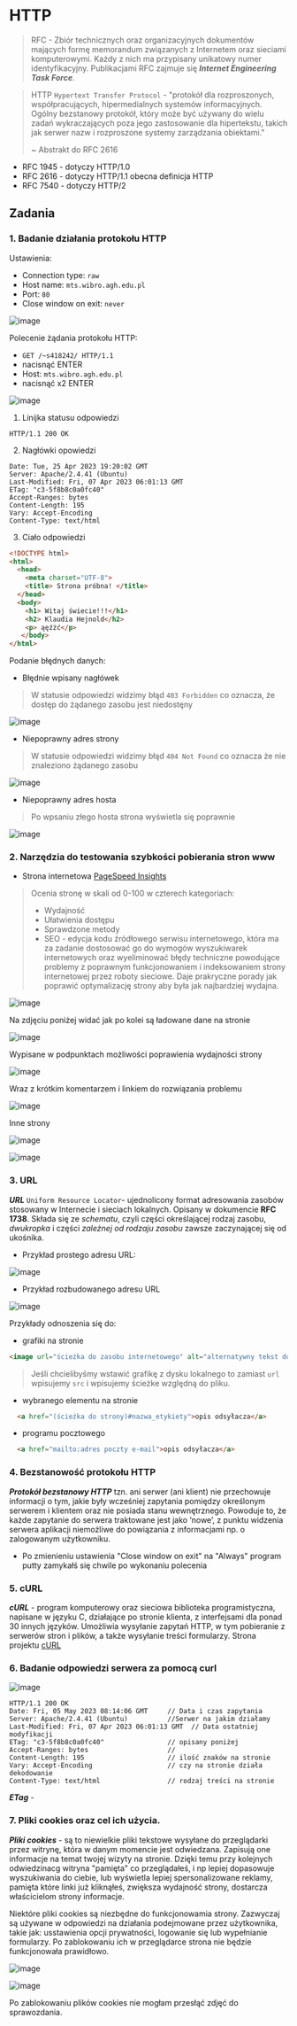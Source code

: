 # HTTP
> RFC - Zbiór technicznych oraz organizacyjnych dokumentów mających formę memorandum związanych z Internetem oraz sieciami komputerowymi. Każdy z nich ma przypisany unikatowy numer identyfikacyjny. Publikacjami RFC zajmuje się ***Internet Engineering Task Force***.

> HTTP `Hypertext Transfer Protocol` - "protokół dla rozproszonych, współpracujących, hipermedialnych systemów informacyjnych. Ogólny bezstanowy protokół, który może być używany do wielu zadań wykraczających poza jego zastosowanie dla hipertekstu, takich jak serwer nazw i rozproszone systemy zarządzania obiektami." 
> 
> ~ Abstrakt do RFC 2616

  - RFC 1945 - dotyczy HTTP/1.0
  - RFC 2616 - dotyczy HTTP/1.1 obecna definicja HTTP
  - RFC 7540 - dotyczy HTTP/2


## Zadania
### 1. Badanie działania protokołu HTTP
Ustawienia: 
  - Connection type: `raw`
  - Host name: `mts.wibro.agh.edu.pl`
  - Port: `80`
  - Close window on exit: `never`
  
  ![image](https://user-images.githubusercontent.com/64082421/232737559-3aaaeac0-2b28-45fb-bbf9-172a386c3647.png)

Polecenie żądania protokołu HTTP:
  - `GET /~s418242/ HTTP/1.1`
  - nacisnąć ENTER
  - Host: `mts.wibro.agh.edu.pl`
  - nacisnąć x2 ENTER

![image](https://user-images.githubusercontent.com/64082421/234380868-ac3d4b37-de96-4659-b7a9-8be7ab0de07a.png)

1. Linijka statusu odpowiedzi
```
HTTP/1.1 200 OK

```

2. Nagłówki opowiedzi
```
Date: Tue, 25 Apr 2023 19:20:02 GMT 
Server: Apache/2.4.41 (Ubuntu)
Last-Modified: Fri, 07 Apr 2023 06:01:13 GMT
ETag: "c3-5f8b8c0a0fc40"
Accept-Ranges: bytes
Content-Length: 195
Vary: Accept-Encoding
Content-Type: text/html
```
3. Ciało odpowiedzi

```html
<!DOCTYPE html>
<html>
  <head>
    <meta charset="UTF-8">
    <title> Strona próbna! </title>
  </head>
  <body>
    <h1> Witaj świecie!!!</h1>
    <h2> Klaudia Hejnold</h2>
    <p> ąęźżć</p>
   </body>
</html>
```

Podanie błędnych danych:
  - Błędnie wpisany nagłówek
> W statusie odpowiedzi widzimy błąd `403 Forbidden` co oznacza, że dostęp do żądanego zasobu jest niedostęny

![image](https://user-images.githubusercontent.com/64082421/234383658-1fdc8e3d-9615-40b8-b65f-d28f725a6171.png)

  - Niepoprawny adres strony
> W statusie odpowiedzi widzimy błąd `404 Not Found` co oznacza że nie znaleziono żądanego zasobu

![image](https://user-images.githubusercontent.com/64082421/234383751-0a89e0f3-d3ba-4ed4-96ca-6e0835cf308b.png)

  - Niepoprawny adres hosta
> Po wpsaniu złego hosta strona wyświetla się poprawnie

![image](https://user-images.githubusercontent.com/64082421/234385218-2eb5541c-464b-4ca2-bf92-bbc683a99816.png)

### 2. Narzędzia do testowania szybkości pobierania stron www
  - Strona internetowa [PageSpeed Insights](https://pagespeed.web.dev/)
> Ocenia stronę w skali od 0-100 w czterech kategoriach:
>   - Wydajność
>   - Ułatwienia dostępu
>   - Sprawdzone metody
>   - SEO - edycja kodu źródłowego serwisu internetowego, która ma za zadanie dostosować go do wymogów wyszukiwarek internetowych oraz wyeliminować błędy techniczne powodujące problemy z poprawnym funkcjonowaniem i indeksowaniem strony internetowej przez roboty sieciowe.
> Daje prakryczne porady jak poprawić optymalizację strony aby była jak najbardziej wydajna.

![image](https://user-images.githubusercontent.com/64082421/234399992-0e21fdd4-da46-4f8e-bf68-7f06ffff4c08.png)

Na zdjęciu poniżej widać jak po kolei są ładowane dane na stronie 

![image](https://user-images.githubusercontent.com/64082421/234400248-a23d6f62-4ff8-4fed-bea1-73830eee2fa6.png)

Wypisane w podpunktach możliwości poprawienia wydajności strony

![image](https://user-images.githubusercontent.com/64082421/234400546-f50deb32-a3a7-4637-ab9f-e689035c8945.png)

Wraz z krótkim komentarzem i linkiem do rozwiązania problemu 

![image](https://user-images.githubusercontent.com/64082421/234400674-04f7ed2f-89c5-40ce-8d43-1fb983faa952.png)

Inne strony

![image](https://user-images.githubusercontent.com/64082421/234401068-2cdfebbc-82ec-4cf5-b091-d733ffc97ed8.png)

![image](https://user-images.githubusercontent.com/64082421/234401098-d489391a-dd6f-4ca4-a90e-a3b5d26f718d.png)

### 3. URL
***URL*** `Uniform Resource Locator`- ujednolicony format adresowania zasobów stosowany w Internecie i sieciach lokalnych. Opisany w dokumencie **RFC 1738**. Składa się ze *schematu*, czyli części określającej rodzaj zasobu, *dwukropka* i części *zależnej od rodzaju zasobu* zawsze zaczynającej się od ukośnika.
  - Przykład prostego adresu URL:
  
![image](https://user-images.githubusercontent.com/64082421/234403352-bd77e287-1b7a-41a3-b995-ade96b5e0383.png)

  - Przykład rozbudowanego adresu URL

![image](https://user-images.githubusercontent.com/64082421/234403486-52544781-ad0c-4a8e-aabf-20669e4b1af6.png)

Przykłady odnoszenia się do:
  - grafiki na stronie
 ``` html
<image url="ścieżka do zasobu internetowego" alt="alternatywny tekst do obrazka wyświetlany po najechaniu na niego">
```
> Jeśli chcielibyśmy wstawić grafikę z dysku lokalnego to zamiast `url` wpisujemy `src` i wpisujemy ścieżke względną do pliku.
  - wybranego elementu na stronie
``` html
  <a href="(ścieżka do strony)#nazwa_etykiety">opis odsyłacza</a>
```
  - programu pocztowego
``` html
  <a href="mailto:adres poczty e-mail">opis odsyłacza</a>
```
### 4. Bezstanowość protokołu HTTP

***Protokół bezstanowy HTTP*** tzn. ani serwer (ani klient) nie przechowuje informacji o tym, jakie były wcześniej zapytania pomiędzy określonym serwerem i klientem oraz nie posiada stanu wewnętrznego. Powoduje to, że każde zapytanie do serwera traktowane jest jako ‘nowe’, z punktu widzenia serwera aplikacji niemożliwe do powiązania z informacjami np. o zalogowanym użytkowniku.

  - Po zmienieniu ustawienia "Close window on exit" na "Always" program putty zamykałś się chwile po wykonaniu polecenia

### 5. cURL

***cURL*** -  program komputerowy oraz sieciowa biblioteka programistyczna, napisane w języku C, działające po stronie klienta, z interfejsami dla ponad 30 innych języków. Umożliwia wysyłanie zapytań HTTP, w tym pobieranie z serwerów stron i plików, a także wysyłanie treści formularzy.
Strona projektu [cURL](https://everything.curl.dev/)

### 6. Badanie odpowiedzi serwera za pomocą curl
![image](https://user-images.githubusercontent.com/64082421/236408616-4ed35c30-c47c-47c6-8115-d6bcc3068010.png)

```
HTTP/1.1 200 OK
Date: Fri, 05 May 2023 08:14:06 GMT     // Data i czas zapytania
Server: Apache/2.4.41 (Ubuntu)          //Serwer na jakim działamy
Last-Modified: Fri, 07 Apr 2023 06:01:13 GMT  // Data ostatniej modyfikacji
ETag: "c3-5f8b8c0a0fc40"                // opisany poniżej 
Accept-Ranges: bytes                    //
Content-Length: 195                     // ilość znaków na stronie
Vary: Accept-Encoding                   // czy na stronie działa dekodowanie
Content-Type: text/html                 // rodzaj treści na stronie
```

***ETag*** - 

### 7. Pliki cookies oraz cel ich użycia.
***Pliki cookies*** - są to niewielkie pliki tekstowe wysyłane do przeglądarki przez witrynę, która w danym momencie jest odwiedzana. Zapisują one informacje na temat twojej wizyty na stronie. Dzięki temu przy kolejnych odwiedzinacg witryna "pamięta" co przeglądałeś, i np lepiej dopasowuje wyszukiwania do ciebie, lub wyświetla lepiej spersonalizowane reklamy, pamięta które linki już kliknąłeś, zwiększa wydajność strony, dostarcza właścicielom strony informacje.

Niektóre pliki cookies są niezbędne do funkcjonowamia strony. Zazwyczaj są używane w odpowiedzi na działania podejmowane przez użytkownika, takie jak: usstawienia opcji prywatności, logowanie się lub wypełnianie formularzy. Po zablokowaniu ich w przeglądarce strona nie będzie funkcjonowała prawidłowo.

![image](https://user-images.githubusercontent.com/64082421/236414229-777c2f71-1844-4d43-88f4-2ace32db1274.png)

![image](https://user-images.githubusercontent.com/64082421/236414254-2e762f47-de86-4b3a-a7cb-8cb42833a582.png)

Po zablokowaniu plików cookies nie mogłam przesłąć zdjęć do sprawozdania.

